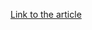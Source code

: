 [Link to the article](https://blog.malwarebytes.com/malwarebytes-news/2017/07/bye-bye-petya-decryptor-old-versions-released/)
